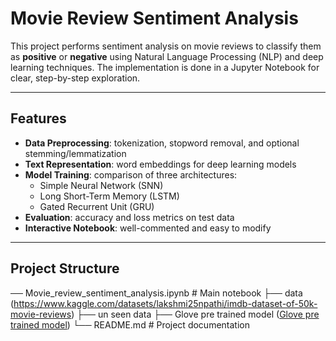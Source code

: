 # Movie Review Sentiment Analysis 

This project performs sentiment analysis on movie reviews to classify them as **positive** or **negative** using Natural Language Processing (NLP) and deep learning techniques. The implementation is done in a Jupyter Notebook for clear, step-by-step exploration.

---

## Features
- **Data Preprocessing**: tokenization, stopword removal, and optional stemming/lemmatization  
- **Text Representation**: word embeddings for deep learning models  
- **Model Training**: comparison of three architectures:
  - Simple Neural Network (SNN)
  - Long Short-Term Memory (LSTM)
  - Gated Recurrent Unit (GRU)
- **Evaluation**: accuracy and loss metrics on test data  
- **Interactive Notebook**: well-commented and easy to modify

---

## Project Structure
── Movie_review_sentiment_analysis.ipynb # Main notebook
├── data (https://www.kaggle.com/datasets/lakshmi25npathi/imdb-dataset-of-50k-movie-reviews)
├── un seen data
├── Glove pre trained model ([Glove pre trained model](https://www.kaggle.com/datasets/gargvg/glovewordembeddings))
└── README.md # Project documentation
